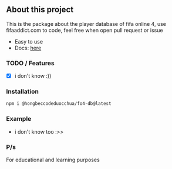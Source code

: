 ## About this project
This is the package about the player database of fifa online 4, use fifaaddict.com to code, feel free when open pull request or issue
- Easy to use
- Docs: [here](https://hocsinhgioitoan.github.io/fifa-online-4-db/index.html)
### TODO / Features
- [x] i don't know :))

### Installation
```sh
npm i @hongbeccodeduocchua/fo4-db@latest
```
### Example
- i don't know too :>>
### P/s
For educational and learning purposes